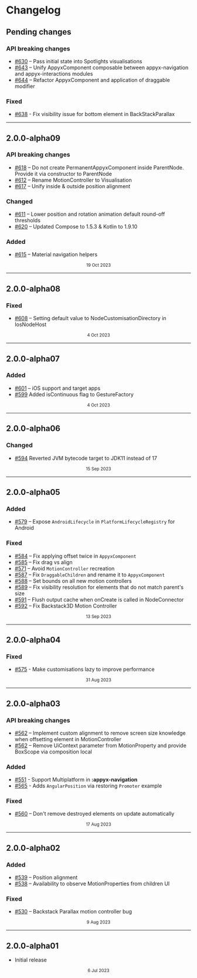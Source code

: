 # Changelog

## Pending changes

### API breaking changes

- [#630](https://github.com/bumble-tech/appyx/pull/630) – Pass initial state into Spotlights visualisations
- [#643](https://github.com/bumble-tech/appyx/pull/643) – Unify AppyxComponent composable between appyx-navigation and appyx-interactions modules
- [#644](https://github.com/bumble-tech/appyx/pull/644) – Refactor AppyxComponent and application of draggable modifier 

### Fixed

- [#638](https://github.com/bumble-tech/appyx/pull/638) - Fix visibility issue for bottom element in BackStackParallax

---

## 2.0.0-alpha09

### API breaking changes

- [#618](https://github.com/bumble-tech/appyx/pull/618) – Do not create PermanentAppyxComponent inside ParentNode. Provide it via constructor to ParentNode
- [#612](https://github.com/bumble-tech/appyx/pull/612) – Rename MotionController to Visualisation
- [#617](https://github.com/bumble-tech/appyx/pull/617) – Unify inside & outside position alignment

### Changed

- [#611](https://github.com/bumble-tech/appyx/pull/611) – Lower position and rotation animation default round-off thresholds
- [#620](https://github.com/bumble-tech/appyx/pull/620) – Updated Compose to 1.5.3 & Kotlin to 1.9.10

### Added

- [#615](https://github.com/bumble-tech/appyx/pull/615) – Material navigation helpers

<div style="text-align: center"><small>19 Oct 2023</small></div>

---

## 2.0.0-alpha08

### Fixed

- [#608](https://github.com/bumble-tech/appyx/pull/608) – Setting default value to NodeCustomisationDirectory in IosNodeHost

<div style="text-align: center"><small>4 Oct 2023</small></div>

---

## 2.0.0-alpha07

### Added

- [#601](https://github.com/bumble-tech/appyx/pull/601) – iOS support and target apps
- [#599](https://github.com/bumble-tech/appyx/pull/599) Added isContinuous flag to GestureFactory

<div style="text-align: center"><small>4 Oct 2023</small></div>

---

## 2.0.0-alpha06

### Changed

- [#594](https://github.com/bumble-tech/appyx/pull/594) Reverted JVM bytecode target to JDK11 instead of 17

<div style="text-align: center"><small>15 Sep 2023</small></div>

---

## 2.0.0-alpha05

### Added

- [#579](https://github.com/bumble-tech/appyx/pull/579) – Expose `AndroidLifecycle` in `PlatformLifecycleRegistry` for Android

### Fixed
 
- [#584](https://github.com/bumble-tech/appyx/pull/584) – Fix applying offset twice in `AppyxComponent`
- [#585](https://github.com/bumble-tech/appyx/pull/585) – Fix drag vs align
- [#571](https://github.com/bumble-tech/appyx/pull/571) – Avoid `MotionController` recreation
- [#587](https://github.com/bumble-tech/appyx/pull/587) – Fix `DraggableChildren` and rename it to `AppyxComponent`
- [#588](https://github.com/bumble-tech/appyx/pull/588) – Set bounds on all new motion controllers
- [#589](https://github.com/bumble-tech/appyx/pull/589) – Fix visibility resolution for elements that do not match parent's size
- [#591](https://github.com/bumble-tech/appyx/pull/591) – Flush output cache when onCreate is called in NodeConnector
- [#592](https://github.com/bumble-tech/appyx/pull/592) – Fix Backstack3D Motion Controller

<div style="text-align: center"><small>13 Sep 2023</small></div>

---

## 2.0.0-alpha04

### Fixed

- [#575](https://github.com/bumble-tech/appyx/pull/575) - Make customisations lazy to improve performance

<div style="text-align: center"><small>31 Aug 2023</small></div>

---

## 2.0.0-alpha03

### API breaking changes

- [#562](https://github.com/bumble-tech/appyx/issues/562) – Implement custom alignment to remove screen size knowledge when offsetting element in MotionController
- [#562](https://github.com/bumble-tech/appyx/pull/565) – Remove UiContext parameter from MotionProperty and provide BoxScope via composition local

### Added

- [#551](https://github.com/bumble-tech/appyx/pull/551) - Support Multiplatform in **:appyx-navigation**
- [#565](https://github.com/bumble-tech/appyx/pull/565) - Adds `AngularPosition` via restoring `Promoter` example

### Fixed

- [#560](https://github.com/bumble-tech/appyx/issues/560) – Don't remove destroyed elements on update automatically

<div style="text-align: center"><small>17 Aug 2023</small></div>

---

## 2.0.0-alpha02

### Added

- [#539](https://github.com/bumble-tech/appyx/pull/539) – Position alignment
- [#538](https://github.com/bumble-tech/appyx/pull/538) – Availability to observe MotionProperties from children UI

### Fixed

- [#530](https://github.com/bumble-tech/appyx/issues/530) – Backstack Parallax motion controller bug

<div style="text-align: center"><small>9 Aug 2023</small></div>

---

## 2.0.0-alpha01

- Initial release

<div style="text-align: center"><small>6 Jul 2023</small></div>
